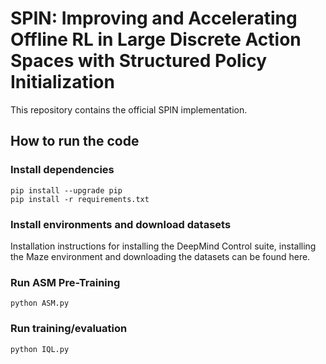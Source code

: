 # SPIN: Improving and Accelerating Offline RL in Large Discrete Action Spaces with Structured Policy Initialization

This repository contains the official SPIN implementation.
## How to run the code

### Install dependencies
```
pip install --upgrade pip
pip install -r requirements.txt
```

### Install environments and download datasets

Installation instructions for installing the DeepMind Control suite, installing the Maze environment and downloading the datasets can be found here.

### Run ASM Pre-Training
```
python ASM.py
```

### Run training/evaluation
```
python IQL.py
```